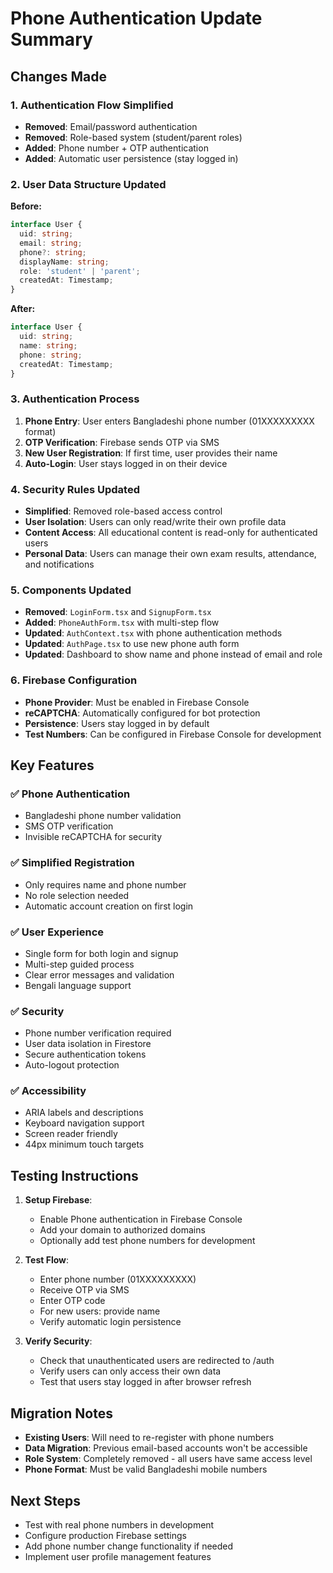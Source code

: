 # Phone Authentication Update Summary

## Changes Made

### 1. Authentication Flow Simplified

- **Removed**: Email/password authentication
- **Removed**: Role-based system (student/parent roles)
- **Added**: Phone number + OTP authentication
- **Added**: Automatic user persistence (stay logged in)

### 2. User Data Structure Updated

**Before:**

```typescript
interface User {
  uid: string;
  email: string;
  phone?: string;
  displayName: string;
  role: 'student' | 'parent';
  createdAt: Timestamp;
}
```

**After:**

```typescript
interface User {
  uid: string;
  name: string;
  phone: string;
  createdAt: Timestamp;
}
```

### 3. Authentication Process

1. **Phone Entry**: User enters Bangladeshi phone number (01XXXXXXXXX format)
2. **OTP Verification**: Firebase sends OTP via SMS
3. **New User Registration**: If first time, user provides their name
4. **Auto-Login**: User stays logged in on their device

### 4. Security Rules Updated

- **Simplified**: Removed role-based access control
- **User Isolation**: Users can only read/write their own profile data
- **Content Access**: All educational content is read-only for authenticated users
- **Personal Data**: Users can manage their own exam results, attendance, and notifications

### 5. Components Updated

- **Removed**: `LoginForm.tsx` and `SignupForm.tsx`
- **Added**: `PhoneAuthForm.tsx` with multi-step flow
- **Updated**: `AuthContext.tsx` with phone authentication methods
- **Updated**: `AuthPage.tsx` to use new phone auth form
- **Updated**: Dashboard to show name and phone instead of email and role

### 6. Firebase Configuration

- **Phone Provider**: Must be enabled in Firebase Console
- **reCAPTCHA**: Automatically configured for bot protection
- **Persistence**: Users stay logged in by default
- **Test Numbers**: Can be configured in Firebase Console for development

## Key Features

### ✅ Phone Authentication

- Bangladeshi phone number validation
- SMS OTP verification
- Invisible reCAPTCHA for security

### ✅ Simplified Registration

- Only requires name and phone number
- No role selection needed
- Automatic account creation on first login

### ✅ User Experience

- Single form for both login and signup
- Multi-step guided process
- Clear error messages and validation
- Bengali language support

### ✅ Security

- Phone number verification required
- User data isolation in Firestore
- Secure authentication tokens
- Auto-logout protection

### ✅ Accessibility

- ARIA labels and descriptions
- Keyboard navigation support
- Screen reader friendly
- 44px minimum touch targets

## Testing Instructions

1. **Setup Firebase**:
   - Enable Phone authentication in Firebase Console
   - Add your domain to authorized domains
   - Optionally add test phone numbers for development

2. **Test Flow**:
   - Enter phone number (01XXXXXXXXX)
   - Receive OTP via SMS
   - Enter OTP code
   - For new users: provide name
   - Verify automatic login persistence

3. **Verify Security**:
   - Check that unauthenticated users are redirected to /auth
   - Verify users can only access their own data
   - Test that users stay logged in after browser refresh

## Migration Notes

- **Existing Users**: Will need to re-register with phone numbers
- **Data Migration**: Previous email-based accounts won't be accessible
- **Role System**: Completely removed - all users have same access level
- **Phone Format**: Must be valid Bangladeshi mobile numbers

## Next Steps

- Test with real phone numbers in development
- Configure production Firebase settings
- Add phone number change functionality if needed
- Implement user profile management features
